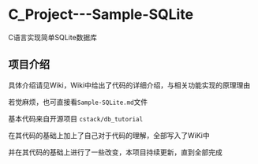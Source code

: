 # C_Project---Sample-SQLite
C语言实现简单SQLite数据库
## 项目介绍

具体介绍请见Wiki，Wiki中给出了代码的详细介绍，与相关功能实现的原理理由

若觉麻烦，也可直接看`Sample-SQLite.md`文件

基本代码来自开源项目 `cstack/db_tutorial`

在其代码的基础上加上了自己对于代码的理解，全部写入了WiKi中

并在其代码的基础上进行了一些改变，本项目持续更新，直到全部完成
